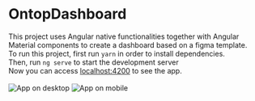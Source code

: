 # OntopDashboard

This project uses Angular native functionalities together with Angular Material components to create a dashboard based on a figma template. <br>
To run this project, first run
`yarn`
in order to install dependencies. <br>
Then, run `ng serve` to start the development server<br>
Now you can access [localhost:4200](http://localhost:4200/) to see the app.
<br> <br>
![App on desktop](https://i.imgur.com/vlJ4IMU.png)
![App on mobile](https://i.imgur.com/HZQW2mx.png)
